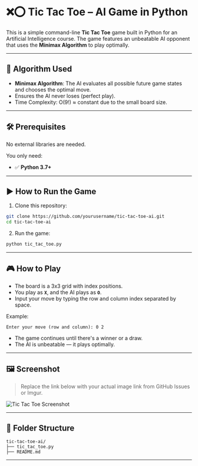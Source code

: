 
# ❌⭕ Tic Tac Toe – AI Game in Python

This is a simple command-line **Tic Tac Toe** game built in Python for an Artificial Intelligence course. The game features an unbeatable AI opponent that uses the **Minimax Algorithm** to play optimally.

---

## 🧠 Algorithm Used

- **Minimax Algorithm**: The AI evaluates all possible future game states and chooses the optimal move.
- Ensures the AI never loses (perfect play).
- Time Complexity: O(9!) ≈ constant due to the small board size.

---

## 🛠️ Prerequisites

No external libraries are needed.

You only need:

- ✅ **Python 3.7+**

---

## ▶️ How to Run the Game

1. Clone this repository:

```bash
git clone https://github.com/yourusername/tic-tac-toe-ai.git
cd tic-tac-toe-ai
```

2. Run the game:

```bash
python tic_tac_toe.py
```

---

## 🎮 How to Play

- The board is a 3x3 grid with index positions.
- You play as **`X`**, and the AI plays as **`O`**.
- Input your move by typing the row and column index separated by space.

Example:

```
Enter your move (row and column): 0 2
```

- The game continues until there's a winner or a draw.
- The AI is unbeatable — it plays optimally.

---

## 🖼️ Screenshot

> Replace the link below with your actual image link from GitHub Issues or Imgur.

![Tic Tac Toe Screenshot](https://user-images.githubusercontent.com/yourusername/yourimageid.png)

---

## 📁 Folder Structure

```
tic-tac-toe-ai/
├── tic_tac_toe.py
├── README.md
```

---


